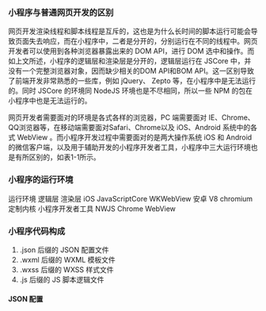 ### 小程序与普通网页开发的区别

​网页开发渲染线程和脚本线程是互斥的，这也是为什么长时间的脚本运行可能会导致页面失去响应，而在小程序中，二者是分开的，分别运行在不同的线程中。网页开发者可以使用到各种浏览器暴露出来的 DOM API，进行 DOM 选中和操作。而如上文所述，小程序的逻辑层和渲染层是分开的，逻辑层运行在 JSCore 中，并没有一个完整浏览器对象，因而缺少相关的DOM API和BOM API。这一区别导致了前端开发非常熟悉的一些库，例如 jQuery、 Zepto 等，在小程序中是无法运行的。同时 JSCore 的环境同 NodeJS 环境也是不尽相同，所以一些 NPM 的包在小程序中也是无法运行的。

​网页开发者需要面对的环境是各式各样的浏览器，PC 端需要面对 IE、Chrome、QQ浏览器等，在移动端需要面对Safari、Chrome以及 iOS、Android 系统中的各式 WebView 。而小程序开发过程中需要面对的是两大操作系统 iOS 和 Android 的微信客户端，以及用于辅助开发的小程序开发者工具，小程序中三大运行环境也是有所区别的，如表1-1所示。

### 小程序的运行环境

运行环境	               逻辑层	                   渲染层
iOS	                     JavaScriptCore         	WKWebView
安卓	                    V8              	chromium定制内核
小程序开发者工具	        NWJS	              Chrome WebView

### 小程序代码构成

1. .json 后缀的 JSON 配置文件
2. .wxml 后缀的 WXML 模板文件
3. .wxss 后缀的 WXSS 样式文件
4. .js 后缀的 JS 脚本逻辑文件


####  JSON 配置
